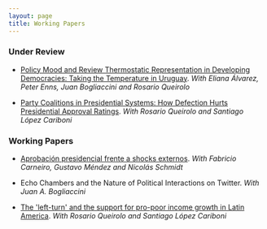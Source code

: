 ```yaml
---
layout: page
title: Working Papers
---
```


### Under Review

+ [Policy Mood and Review Thermostatic Representation in Developing Democracies: Taking the Temperature in Uruguay](https://martinopertti.github.io/blog/policy-mood/). *With Eliana Álvarez, Peter Enns, Juan Bogliaccini and Rosario Queirolo*

+ [Party Coalitions in Presidential Systems: How Defection Hurts Presidential Approval Ratings](https://martinopertti.github.io/blog/coalitions/). *With Rosario Queirolo and Santiago López Cariboni*

### Working Papers

+ [Aprobación presidencial frente a shocks externos](https://scholar.google.fr/citations?view_op=view_citation&hl=es&user=WmXuNEsAAAAJ&citation_for_view=WmXuNEsAAAAJ:zYLM7Y9cAGgC). *With Fabricio Carneiro, Gustavo Méndez and Nicolás Schmidt*

+ Echo Chambers and the Nature of Political Interactions on Twitter. *With Juan A. Bogliaccini*

+ [The 'left-turn' and the support for pro-poor income growth in Latin America](https://martinopertti.github.io/blog/class-biased/). *With Rosario Queirolo and Santiago López Cariboni*

